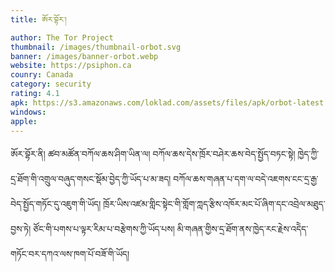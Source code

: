 ```yaml
---
title: ཨོར་བྷོར་།

author: The Tor Project
thumbnail: /images/thumbnail-orbot.svg
banner: /images/banner-orbot.webp
website: https://psiphon.ca
counry: Canada
category: security
rating: 4.1
apk: https://s3.amazonaws.com/loklad.com/assets/files/apk/orbot-latest.apk
windows: 
apple:
---
```


ཨོར་བྷོར་ནི། ཚབ་མཚོན་བཀོལ་ཆས་ཤིག་ཡིན་ལ། བཀོལ་ཆས་དེས་ཁྲོར་བཤེར་ཆས་བེད་སྤྱོད་བཏང་སྟེ། ཁྱེད་ཀྱི་དྲ་ཐོག་གི་འགྲུལ་བཞུད་གསང་སྡོམ་བྱེད་ཀྱི་ཡོད་པ་མ་ཟད། བཀོལ་ཆས་གཞན་པ་དག་ལ་བདེ་འཇགས་ངང་དྲ་རྒྱ་བེད་སྤྱོད་གཏོང་དུ་འཇུག་གི་ཡོད། ཁྲོར་ཡིས་འཛམ་གླིང་སྟེང་གི་གློག་ཀླད་རྩིས་འཁོར་མང་པོ་ཞིག་དང་འབྲེལ་མཐུད་བྱས་ཏེ། ཙོང་གི་པགས་པ་ལྟར་རིམ་པ་བརྩེགས་ཀྱི་ཡོད་པས། མི་གཞན་གྱིས་དྲ་ཐོག་ནས་ཁྱེད་རང་རྗེས་འདེེད་གཏོང་བར་དཀའ་ལས་ཁག་པོ་བཟོ་གི་ཡོད།
